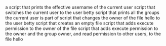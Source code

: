 a script that prints the effective username of the current user
 script that switches the current user to the user betty
script that prints all the groups the current user is part of
script that changes the owner of the file hello to the user betty
script that creates an empty file
script that adds execute permission to the owner of the file
script that adds execute permission to the owner and the group owner, and read permission to other users, to the file hello
